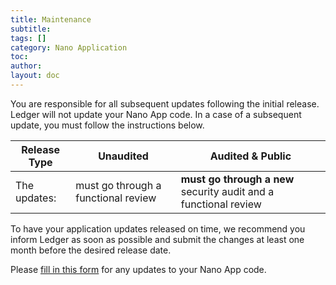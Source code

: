 ```yaml
---
title: Maintenance
subtitle:
tags: []
category: Nano Application
toc: 
author:
layout: doc
---
```


You are responsible for all subsequent updates following the initial release. Ledger will not update your Nano App code. In a case of a subsequent update, you must follow the instructions below.


|    Release Type       |          Unaudited     |          Audited       &          Public        |
|-----------------------|------------------------|------------------------------------------------|
|  The updates: |  must go through a functional review    |   <b>must go through a new</b> security audit and a functional review|  

To have your application updates released on time, we recommend you inform Ledger as soon as possible and submit the changes at least one month before the desired release date.

Please [fill in this form](https://ledger.typeform.com/to/ZFVKrEHN) for any updates to your Nano App code.

